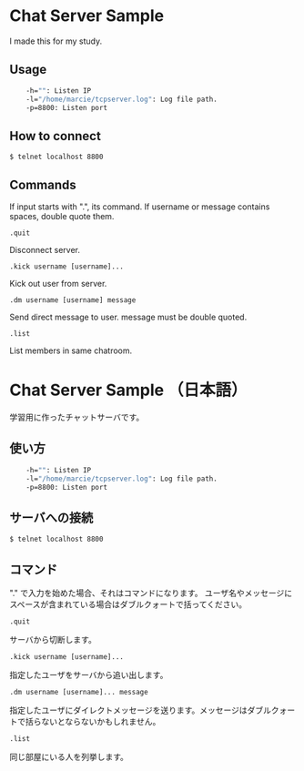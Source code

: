 # Chat Server Sample
I made this for my study.

## Usage
```bash
    -h="": Listen IP
    -l="/home/marcie/tcpserver.log": Log file path.
    -p=8800: Listen port
```

## How to connect
    $ telnet localhost 8800

## Commands

If input starts with ".", its command.
If username or message contains spaces, double quote them.

    .quit
Disconnect server.

    .kick username [username]...
Kick out user from server.

    .dm username [username] message
Send direct message to user. message must be double quoted.

    .list
List members in same chatroom.


# Chat Server Sample （日本語）
学習用に作ったチャットサーバです。

## 使い方
```bash
    -h="": Listen IP
    -l="/home/marcie/tcpserver.log": Log file path.
    -p=8800: Listen port
```

## サーバへの接続
    $ telnet localhost 8800

## コマンド

"." で入力を始めた場合、それはコマンドになります。
ユーザ名やメッセージにスペースが含まれている場合はダブルクォートで括ってください。

    .quit
サーバから切断します。

    .kick username [username]...
指定したユーザをサーバから追い出します。

    .dm username [username]... message
指定したユーザにダイレクトメッセージを送ります。メッセージはダブルクォートで括らないとならないかもしれません。

    .list
同じ部屋にいる人を列挙します。
